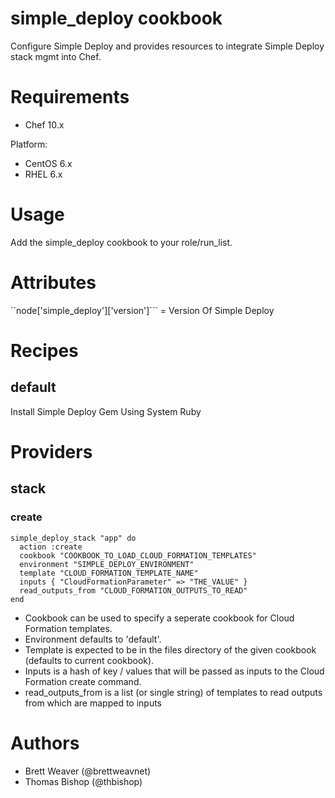 # simple_deploy cookbook
Configure Simple Deploy and provides resources to integrate Simple Deploy stack mgmt into Chef.

# Requirements
* Chef 10.x

Platform:
* CentOS 6.x
* RHEL 6.x

# Usage
Add the simple_deploy cookbook to your role/run_list.

# Attributes

``node['simple_deploy']['version']``` = Version Of Simple Deploy

# Recipes
## default
Install Simple Deploy Gem Using System Ruby

# Providers
## stack

### create

    simple_deploy_stack "app" do
      action :create
      cookbook "COOKBOOK_TO_LOAD_CLOUD_FORMATION_TEMPLATES"
      environment "SIMPLE_DEPLOY_ENVIRONMENT"
      template "CLOUD_FORMATION_TEMPLATE_NAME"
      inputs { "CloudFormationParameter" => "THE_VALUE" }
      read_outputs_from "CLOUD_FORMATION_OUTPUTS_TO_READ"
    end

* Cookbook can be used to specify a seperate cookbook for Cloud Formation templates.
* Environment defaults to 'default'.
* Template is expected to be in the files directory of the given cookbook (defaults to current cookbook).
* Inputs is a hash of key / values that will be passed as inputs to the Cloud Formation create command.
* read_outputs_from is a list (or single string) of templates to read outputs from which are mapped to inputs

# Authors
* Brett Weaver (@brettweavnet)
* Thomas Bishop (@thbishop)
